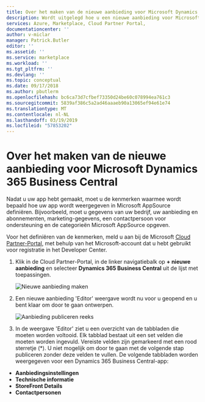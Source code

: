 ```yaml
---
title: Over het maken van de nieuwe aanbieding voor Microsoft Dynamics 365 Business Central | Microsoft Docs
description: Wordt uitgelegd hoe u een nieuwe aanbieding voor Microsoft Dynamics 365 Business Central met behulp van de Cloud Partner-Portal maakt.
services: Azure, Marketplace, Cloud Partner Portal,
documentationcenter: ''
author: v-miclar
manager: Patrick.Butler
editor: ''
ms.assetid: ''
ms.service: marketplace
ms.workload: ''
ms.tgt_pltfrm: ''
ms.devlang: ''
ms.topic: conceptual
ms.date: 09/17/2018
ms.author: pbutlerm
ms.openlocfilehash: bc6ca73d7cfbef73350d24be60c078994ea761c3
ms.sourcegitcommit: 5839af386c5a2ad46aaaeb90a13065ef94e61e74
ms.translationtype: MT
ms.contentlocale: nl-NL
ms.lasthandoff: 03/19/2019
ms.locfileid: "57853202"
---
```

<a name="how-to-create-your-new-microsoft-dynamics-365-business-central-offer"></a>Over het maken van de nieuwe aanbieding voor Microsoft Dynamics 365 Business Central
====================================================================

Nadat u uw app hebt gemaakt, moet u de kenmerken waarmee wordt bepaald hoe uw app wordt weergegeven in Microsoft AppSource definiëren. Bijvoorbeeld, moet u gegevens van uw bedrijf, uw aanbieding en abonnementen, marketing-gegevens, een contactpersoon voor ondersteuning en de categorieën Microsoft AppSource opgeven. 

Voor het definiëren van de kenmerken, meld u aan bij de Microsoft [Cloud Partner-Portal](https://cloudpartner.azure.com/), met behulp van het Microsoft-account dat u hebt gebruikt voor registratie in het Developer Center.

1. Klik in de Cloud Partner-Portal, in de linker navigatiebalk op **+ nieuwe aanbieding** en selecteer **Dynamics 365 Business Central** uit de lijst met toepassingen.

   ![Nieuwe aanbieding maken](./media/d365-financials/image003.png)

2. Een nieuwe aanbieding 'Editor' weergave wordt nu voor u geopend en u bent klaar om door te gaan ontwerpen.

   ![Aanbieding publiceren reeks](./media/d365-financials/image005.png)

3. In de weergave 'Editor' ziet u een overzicht van de tabbladen die moeten worden voltooid. Elk tabblad bestaat uit een set velden die moeten worden ingevuld. Vereiste velden zijn gemarkeerd met een rood sterretje (\*). U niet mogelijk om door te gaan met de volgende stap publiceren zonder deze velden te vullen. De volgende tabbladen worden weergegeven voor een Dynamics 365 Business Central-app:

-   **Aanbiedingsinstellingen**
-   **Technische informatie**
-   **StoreFront Details**
-   **Contactpersonen**
